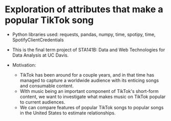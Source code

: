 # Exploration of attributes that make a popular TikTok song

* Python libraries used: requests, pandas, numpy, time, spotipy, time, SpotifyClientCredentials

* This is the final term project of STA141B: Data and Web Technologies for Data Analysis at UC Davis. 
* Motivation:
  - TikTok has been around for a couple years, and in that time has managed to capture a worldwide audience with its enticing songs and consumable content.
  - WIth music being an important component of TikTok's short-form content, we want to investigate what makes music on TikTok popular to current audiences.
  - We can compare features of popular TikTok songs to popular songs in the United States to estimate relationships.
